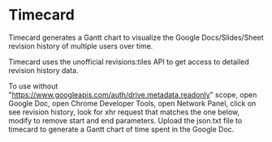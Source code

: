# Timecard
Timecard generates a Gantt chart to visualize the Google Docs/Slides/Sheet revision history of multiple users over time. 

Timecard uses the unofficial revisions:tiles API to get access to detailed revision history data.

To use without "https://www.googleapis.com/auth/drive.metadata.readonly" scope, open Google Doc, open Chrome Developer Tools, open Network Panel, click on see revision history, look for xhr request that matches the one below, modify to remove start and end parameters. Upload the json.txt file to timecard to generate a Gantt chart of time spent in the Google Doc.


